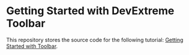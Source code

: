 # Getting Started with DevExtreme Toolbar

This repository stores the source code for the following tutorial: [Getting Started with Toolbar](https://js.devexpress.com/Documentation/Guide/UI_Components/Toolbar/Getting_Started_with_Toolbar/).
